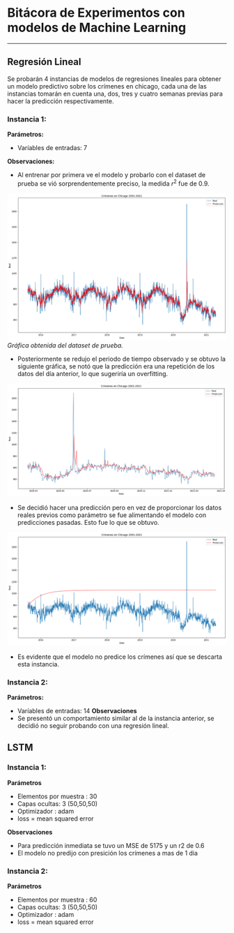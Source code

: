 # Bitácora de Experimentos con modelos de Machine Learning
---
## Regresión Lineal
Se probarán 4 instancias de modelos de regresiones lineales para obtener un modelo predictivo sobre los crímenes en chicago, cada una de las instancias tomarán en cuenta una, dos, tres y cuatro semanas previas para hacer la predicción respectivamente.

### Instancia 1:
**Parámetros:**
* Varíables de entradas: 7

**Observaciones:** 
* Al entrenar por primera ve el modelo y probarlo con el dataset de prueba se vió sorprendentemente preciso, la medida $r^2$ fue de 0.9.

![Gráfica obtenida del dataset de prueba](images/1.png)
*Gráfica obtenida del dataset de prueba.*

* Posteriormente se redujo el periodo de tiempo observado y se obtuvo la siguiente gráfica, se notó que la predicción era una repetición de los datos del día anterior, lo que sugeriría un overfitting.

![Gráfica obtenida del dataset de prueba](images/2.png)

* Se decidió hacer una predicción pero en vez de proporcionar los datos reales previos como parámetro se fue alimentando el modelo con predicciones pasadas. Esto fue lo que se obtuvo.

![Gráfica obtenida del dataset de prueba](images/3.png)

* Es evidente que el modelo no predice los crímenes así que se descarta esta instancia.

### Instancia 2:
**Parámetros:**
* Varíables de entradas: 14
**Observaciones**
* Se presentó un comportamiento similar al de la instancia anterior, se decidió no seguir probando con una regresión lineal.

## LSTM
### Instancia 1:
**Parámetros**
* Elementos por muestra : 30
* Capas ocultas: 3 (50,50,50)
* Optimizador : adam
* loss = mean squared error

**Observaciones**
* Para predicción inmediata se tuvo un MSE de 5175 y un r2 de 0.6
* El modelo no predijo con presición los crímenes a mas de 1 dia

### Instancia 2:
**Parámetros**
* Elementos por muestra : 60
* Capas ocultas: 3 (50,50,50)
* Optimizador : adam
* loss = mean squared error

